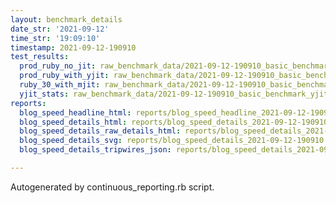 ```yaml
---
layout: benchmark_details
date_str: '2021-09-12'
time_str: '19:09:10'
timestamp: 2021-09-12-190910
test_results:
  prod_ruby_no_jit: raw_benchmark_data/2021-09-12-190910_basic_benchmark_prod_ruby_no_jit.json
  prod_ruby_with_yjit: raw_benchmark_data/2021-09-12-190910_basic_benchmark_prod_ruby_with_yjit.json
  ruby_30_with_mjit: raw_benchmark_data/2021-09-12-190910_basic_benchmark_ruby_30_with_mjit.json
  yjit_stats: raw_benchmark_data/2021-09-12-190910_basic_benchmark_yjit_stats.json
reports:
  blog_speed_headline_html: reports/blog_speed_headline_2021-09-12-190910.html
  blog_speed_details_html: reports/blog_speed_details_2021-09-12-190910.html
  blog_speed_details_raw_details_html: reports/blog_speed_details_2021-09-12-190910.raw_details.html
  blog_speed_details_svg: reports/blog_speed_details_2021-09-12-190910.svg
  blog_speed_details_tripwires_json: reports/blog_speed_details_2021-09-12-190910.tripwires.json

---
```

Autogenerated by continuous_reporting.rb script.
